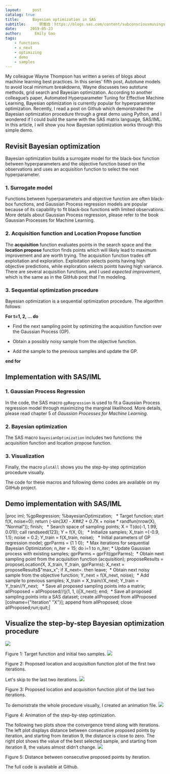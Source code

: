 ```yaml
---
layout:     post
catalog: true
title:      Bayesian optimization in SAS
subtitle:      转载自：https://blogs.sas.com/content/subconsciousmusings/2019/05/23/bayesian-optimization-in-sas/
date:      2019-05-23
author:      Emily Gao
tags:
    - functions
    - x_next
    - optimizing
    - demo
    - samples
---
```


My colleague Wayne Thompson has written a series of blogs about machine learning best practices. In this series' fifth post, Autotune models to avoid local minimum breakdowns, Wayne discusses two autotune methods, grid search and Bayesian optimization. According to another colleague’s paper, Automated Hyperparameter Tuning for Effective Machine Learning, Bayesian optimization is currently popular for hyperparameter optimization. Recently, I read a post on Github which demonstrated the Bayesian optimization procedure through a great demo using Python, and I wondered if I could build the same with the SAS matrix language, SAS/IML. In this article, I will show you how Bayesian optimization works through this simple demo.

## Revisit Bayesian optimization

Bayesian optimization builds a surrogate model for the black-box function between hyperparameters and the objective function based on the observations and uses an acquisition function to select the next hyperparameter. 

### 1. Surrogate model

Functions between hyperparameters and objective function are often black-box functions, and Gaussian Process regression models are popular because of its capability to fit black-box functions with limited observations. More details about Gaussian Process regression, please refer to the book Gaussian Processes for Machine Learning.

### 2. Acquisition function and Location Propose function

The **acquisition** function evaluates points in the search space and the **location propose** function finds points which will likely lead to maximum improvement and are worth trying. The acquisition function trades off exploitation and exploration. Exploitation selects points having high objective predictions, while exploration selects points having high variance. There are several acquisition functions, and I used *expected improvement*, which is the same as in the GitHub post that I'm modeling.

### 3. Sequential optimization procedure

Bayesian optimization is a sequential optimization procedure. The algorithm follows:

**For t=1, 2, ... do**

- Find the next sampling point by optimizing the acquisition function over the Gaussian Process (GP).

- Obtain a possibly noisy sample from the objective function.

- Add the sample to the previous samples and update the GP.


**end for**

## Implementation with SAS/IML

### 1. Gaussian Process Regression

In the code, the SAS macro `gpRegression` is used to fit a Gaussian Process regression model through maximizing the marginal likelihood. More details, please read chapter 5 of *Gaussian Processes for Machine Learning*.

### 2. Bayesian optimization

The SAS macro `bayesianOptimization` includes two functions: the acquisition function and location propose function.

### 3. Visualization

Finally, the macro `plotAll` shows you the step-by-step optimization procedure visually. 

The code for these macros and following demo codes are available on my GitHub project.

## Demo implementation with SAS/IML
|proc iml; %gpRegression; %bayesianOptimization;   * Target function; start f(X, noise=0); return (-sin(3*X) - X##2 + 0.7*X + noise * randfun(nrow(X), "Normal")); finish;   * Search space of sampling points; X = T(do(-1, 1.99, 0.01)); call randseed(123); Y = f(X, 0);   * Initialize samples; X_train ={-0.9, 1.1}; noise = 0.2; Y_train = f(X_train, noise);   * Initial parameters of GP regression model; gprParms = {1 1 0};  * Max iterations for sequential Bayesian Optimization; n_iter = 15; do i=1 to n_iter; * Update Gaussian process with existing samples; gprParms = gprFit(gprParms);  * Obtain next sampling point from the acquisition function (acquisition); proposeResults = proposeLocation(X, X_train, Y_train, gprParms); X_next = proposeResults$"max_x"; if X_next=. then leave;  * Obtain next noisy sample from the objective function; Y_next = f(X_next, noise);  * Add sample to previous samples; X_train = X_train//X_next; Y_train = Y_train//Y_next;   * Save all proposed sampling points into a matrix; allProposed = allProposed//(j(1, 1, i)|X_next); end;  * Save all proposed sampling points into a SAS dataset; create allProposed from allProposed [colname={"Iteration" "X"}]; append from allProposed; close allProposed;run;quit;|

## Visualize the step-by-step Bayesian optimization procedure
![](https://blogs.sas.com/content/subconsciousmusings/files/2019/05/bayesian01.png)


Figure 1: Target function and initial two samples.
![](https://blogs.sas.com/content/subconsciousmusings/files/2019/05/bayesian02.png)


Figure 2: Proposed location and acquisition function plot of the first two iterations.

Let's skip to the last two iterations.
![](https://blogs.sas.com/content/subconsciousmusings/files/2019/05/bayesian03.png)


Figure 3: Proposed location and acquisition function plot of the last two iterations.

To demonstrate the whole procedure visually, I created an animation file.
![](https://blogs.sas.com/content/subconsciousmusings/files/2019/05/bayesian04.gif)


Figure 4: Animation of the step-by-step optimization.

The following two plots show the convergence trend along with iterations. The left plot displays distance between consecutive proposed points by iteration, and starting from iteration 9, the distance is close to zero. The right plot shows the value of the best selected sample, and starting from iteration 8, the values almost didn’t change. 
![](https://blogs.sas.com/content/subconsciousmusings/files/2019/05/bayesian05.png)


Figure 5: Distance between consecutive proposed points by iteration.

The full code is available at Github.
